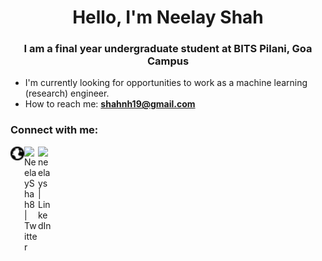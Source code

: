 <h1 align="center">Hello, I'm Neelay Shah</h1>
<h3 align="center">I am a final year undergraduate student at BITS Pilani, Goa Campus</h3>

- I'm currently looking for opportunities to work as a machine learning (research) engineer.
- How to reach me: **shahnh19@gmail.com**


### Connect with me:

[<img align="left" alt="NeelayS.github.io" width="22px" src="https://raw.githubusercontent.com/iconic/open-iconic/master/svg/globe.svg" />][website]
[<img align="left" alt="NeelayShah8 | Twitter" width="22px" src="https://cdn.jsdelivr.net/npm/simple-icons@v3/icons/twitter.svg" />][twitter]
[<img align="left" alt="neelays | LinkedIn" width="22px" src="https://cdn.jsdelivr.net/npm/simple-icons@v3/icons/linkedin.svg" />][linkedin]

<!-- <br />

### Languages and Tools:

<img align="left" alt="Python" width="26px" src="https://raw.githubusercontent.com/github/explore/80688e429a7d4ef2fca1e82350fe8e3517d3494d/topics/python/python.png" />
<img align="left" alt="C++" width="26px" src="https://raw.githubusercontent.com/github/explore/80688e429a7d4ef2fca1e82350fe8e3517d3494d/topics/cpp/cpp.png" />
<img align="left" alt="Latex" width="26px" src="https://raw.githubusercontent.com/github/explore/80688e429a7d4ef2fca1e82350fe8e3517d3494d/topics/latex/latex.png" />
<img align="left" alt="Linux" width="26px" src="https://raw.githubusercontent.com/github/explore/80688e429a7d4ef2fca1e82350fe8e3517d3494d/topics/linux/linux.png" />
<img align="left" alt="Visual Studio Code" width="26px" src="https://raw.githubusercontent.com/github/explore/80688e429a7d4ef2fca1e82350fe8e3517d3494d/topics/visual-studio-code/visual-studio-code.png" />
<img align="left" alt="Git" width="26px" src="https://raw.githubusercontent.com/github/explore/80688e429a7d4ef2fca1e82350fe8e3517d3494d/topics/git/git.png" />
<img align="left" alt="GitHub" width="26px" src="https://raw.githubusercontent.com/github/explore/78df643247d429f6cc873026c0622819ad797942/topics/github/github.png" />
<img align="left" alt="HTML5" width="26px" src="https://raw.githubusercontent.com/github/explore/80688e429a7d4ef2fca1e82350fe8e3517d3494d/topics/terminal/terminal.png" />
<img align="left" alt="HTML5" width="26px" src="https://raw.githubusercontent.com/github/explore/80688e429a7d4ef2fca1e82350fe8e3517d3494d/topics/vim/vim.png" />
<img align="left" alt="HTML5" width="26px" src="https://raw.githubusercontent.com/github/explore/80688e429a7d4ef2fca1e82350fe8e3517d3494d/topics/scikit-learn/scikit-learn.png" /> 

<br>  -->

[website]: https://neelays.github.io/
[twitter]: https://twitter.com/NeelayShah8
[linkedin]: https://www.linkedin.com/in/neelays/

<!-- <br> -->


 


<!--
**NeelayS/NeelayS** is a ✨ _special_ ✨ repository because its `README.md` (this file) appears on your GitHub profile.

 [![Neelay's github stats](https://github-readme-stats.vercel.app/api?username=NeelayS&count_private=true)](https://github.com/anuraghazra/github-readme-stats)

![Visitor Count](https://profile-counter.glitch.me/NeelayS/count.svg)
Here are some ideas to get you started:

- 🔭 I’m currently working on ...
- 🌱 I’m currently learning ...
- 👯 I’m looking to collaborate on ...
- 🤔 I’m looking for help with ...
- 💬 Ask me about ...
- 📫 How to reach me: ...
- 😄 Pronouns: ...
- ⚡ Fun fact: Once upon a time, I used to think fun facts were supposed to be funny
-->
